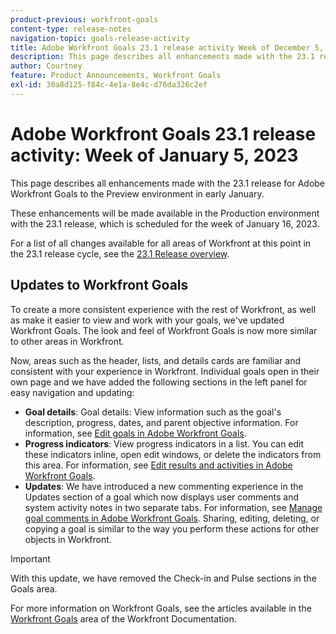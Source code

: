 ```yaml
---
product-previous: workfront-goals
content-type: release-notes
navigation-topic: goals-release-activity
title: Adobe Workfront Goals 23.1 release activity Week of December 5, 2023
description: This page describes all enhancements made with the 23.1 release for Adobe Workfront Goals to the Preview environment. These enhancements will be made available in the Production environment the week of January 16, 2023.
author: Courtney
feature: Product Announcements, Workfront Goals
exl-id: 30a8d125-f84c-4e1a-8e4c-d76da326c2ef
---
```

# Adobe Workfront Goals 23.1 release activity: Week of January 5, 2023

This page describes all enhancements made with the 23.1 release for Adobe Workfront Goals to the Preview environment in early January. 

These enhancements will be made available in the Production environment with the 23.1 release, which is scheduled for the week of January 16, 2023.

<!-- For a list of all changes available for Workfront Goals at this point in the 21.2 release cycle, see [Adobe Workfront Goals with the 21.2 release](../../../../product-announcements/product-releases/goals-release-activity/goals-21.2-release/goals-release-21-2.md). -->

For a list of all changes available for all areas of Workfront at this point in the 23.1 release cycle, see the [23.1 Release overview](/help/quicksilver/product-announcements/product-releases/23.1-release-activity/23-1-release-overview.md).

## Updates to Workfront Goals

To create a more consistent experience with the rest of Workfront, as well as make it easier to view and work with your goals, we've updated Workfront Goals. The look and feel of Workfront Goals is now more similar to other areas in Workfront. 

Now, areas such as the header, lists, and details cards are familiar and consistent with your experience in Workfront.
Individual goals open in their own page and we have added the following sections in the left panel for easy navigation and updating: 

* **Goal details**: Goal details: View information such as the goal's description, progress, dates, and parent objective information. For information, see [Edit goals in Adobe Workfront Goals](/help/quicksilver/workfront-goals/goal-management/edit-goals.md).
* **Progress indicators**: View progress indicators in a list. You can edit these indicators inline, open edit windows, or delete the indicators from this area. For information, see [Edit results and activities in Adobe Workfront Goals](/help/quicksilver/workfront-goals/results-and-activities/edit-results-and-activities.md).
* **Updates**: We have introduced a new commenting experience in the Updates section of a goal which now displays user comments and system activity notes in two separate tabs. For information, see [Manage goal comments in Adobe Workfront Goals](/help/quicksilver/workfront-goals/goal-management/manage-goal-comments.md). 
Sharing, editing, deleting, or copying a goal is similar to the way you perform these actions for other objects in Workfront.

>[!IMPORTANT]
>
>With this update, we have removed the Check-in and Pulse sections in the Goals area. 

For more information on Workfront Goals, see the articles available in the [Workfront Goals](/help/quicksilver/workfront-goals/workfront-goals.md) area of the Workfront Documentation.
